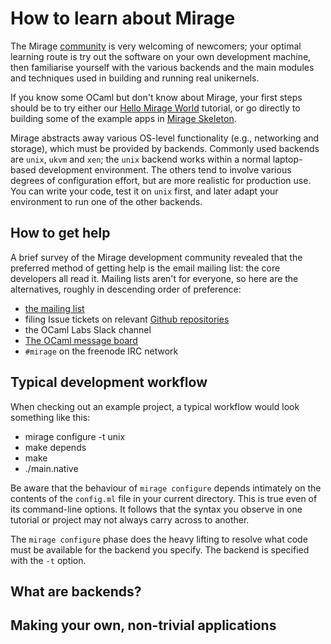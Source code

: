 
# How to learn about Mirage

The Mirage [community](/community) is very welcoming of newcomers; your
optimal learning route is try out the software on your own development
machine, then familiarise yourself with the various backends and the
main modules and techniques used in building and running real unikernels.

If you know some OCaml but don't know about Mirage, your first steps should
be to try either our [Hello Mirage World](/hello-world) tutorial, or go
directly to building some of the example apps in [Mirage Skeleton](https://github.com/mirage/mirage-skeleton).

Mirage abstracts away various OS-level functionality (e.g., networking
and storage), which must be provided by backends. Commonly used
backends are `unix`, `ukvm` and `xen`; the `unix` backend works within
a normal laptop-based development environment. The others tend to
involve various degrees of configuration effort, but are more
realistic for production use. You can write your code, test it on `unix` first,
and later adapt your environment to run one of the other backends.

## How to get help

A brief survey of the Mirage development community revealed that the
preferred method of getting help is the email mailing list: the core
developers all read it. Mailing lists aren't for everyone, so here are
the alternatives, roughly in descending order of preference:

* [the mailing list](http://lists.xenproject.org/cgi-bin/mailman/listinfo/mirageos-devel)
* filing Issue tickets on relevant [Github repositories](https://github.com/mirage)
* the OCaml Labs Slack channel
* [The OCaml message board](https://discuss.ocaml.org/)
* `#mirage` on the freenode IRC network

## Typical development workflow

When checking out an example project, a typical workflow would look something
like this:

* mirage configure -t unix
* make depends
* make
* ./main.native

Be aware that the behaviour of `mirage configure` depends intimately on the
contents of the `config.ml` file in your current directory. This is true
even of its command-line options. It follows that the syntax you observe
in one tutorial or project may not always carry across to another.

The `mirage configure` phase does the heavy lifting to resolve what
code must be available for the backend you specify. The backend is
specified with the `-t` option.

## What are backends?


## Making your own, non-trivial applications
